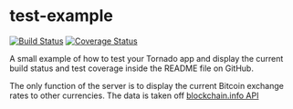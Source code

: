 # test-example

[![Build Status](https://travis-ci.org/grupapierwsza/test-example.svg)](https://travis-ci.org/grupapierwsza/test-example)
[![Coverage Status](https://coveralls.io/github/grupapierwsza/test-example/badge.svg)](https://coveralls.io/github/grupapierwsza/test-example)

A small example of how to test your Tornado app and display the current build
status and test coverage inside the README file on GitHub.

The only function of the server is to display the current Bitcoin exchange rates to other currencies.
The data is taken off [blockchain.info API](https://blockchain.info/api/exchange_rates_api)
